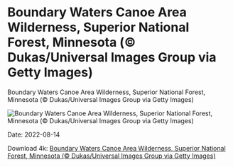 # Boundary Waters Canoe Area Wilderness, Superior National Forest, Minnesota (© Dukas/Universal Images Group via Getty Images)

Boundary Waters Canoe Area Wilderness, Superior National Forest, Minnesota (© Dukas/Universal Images Group via Getty Images)

![Boundary Waters Canoe Area Wilderness, Superior National Forest, Minnesota (© Dukas/Universal Images Group via Getty Images)](https://bing.com/th?id=OHR.BoundaryWaters_EN-US1592534087_UHD.jpg&w=1024&h=576)

Date: 2022-08-14

Download 4k: [Boundary Waters Canoe Area Wilderness, Superior National Forest, Minnesota (© Dukas/Universal Images Group via Getty Images)](https://bing.com/th?id=OHR.BoundaryWaters_EN-US1592534087_UHD.jpg)

